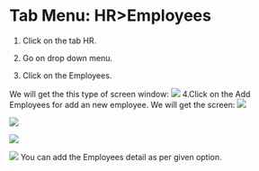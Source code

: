  # Tab Menu: HR>Employees    
1. Click on the tab HR.   
 
2. Go on drop down menu.   
      
3. Click on the Employees.    
   
 We will get the this type of screen window:                                  ![](https://lh5.googleusercontent.com/-oA49vwBvw7k/VWRYh_neKmI/AAAAAAAAACs/_X-ObWmfGOY/w440-h167-p/E1.PNG)
4.Click on the Add Employees for add an new employee.                                                       We will get the screen:                                                             ![](https://lh3.googleusercontent.com/-hCwiyxjIGME/VWRZWTpM4YI/AAAAAAAAADA/P6bCLXHaV0c/w440-h167-p/E2.PNG)

![](https://lh6.googleusercontent.com/-Iwz2mWzjHc8/VWRZwsPGqkI/AAAAAAAAADU/t_3iV0aziaQ/w440-h167-p/E3.PNG)

![](https://lh3.googleusercontent.com/-ebzC2Bpb-Q4/VWRaG_41hsI/AAAAAAAAADo/lsWTc4x5QEw/w440-h167-p/E4.PNG)

![](https://lh5.googleusercontent.com/-pg11Tt8iGl8/VWRarjrGyDI/AAAAAAAAAD8/JfhZFonZQNo/w440-h167-p/E5.PNG)   You can add the Employees detail as per given option.
